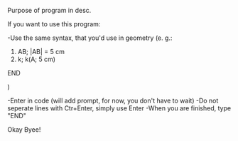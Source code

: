 Purpose of program in desc.

If you want to use this program:

-Use the same syntax, that you'd use in geometry (e. g.:

1) AB; |AB| = 5 cm
2) k; k(A; 5 cm)

  END

)

-Enter in code (will add prompt, for now, you don't have to wait)
-Do not seperate lines with Ctr+Enter, simply use Enter
-When you are finished, type "END"

Okay Byee!
